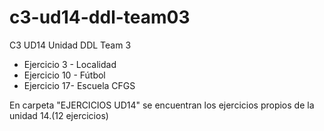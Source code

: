 # c3-ud14-ddl-team03
C3 UD14 Unidad DDL Team 3

+ Ejercicio 3 - Localidad
+ Ejercicio 10 - Fútbol
+ Ejercicio 17-  Escuela CFGS

En carpeta "EJERCICIOS UD14" se encuentran los ejercicios propios de la unidad 14.(12 ejercicios)
